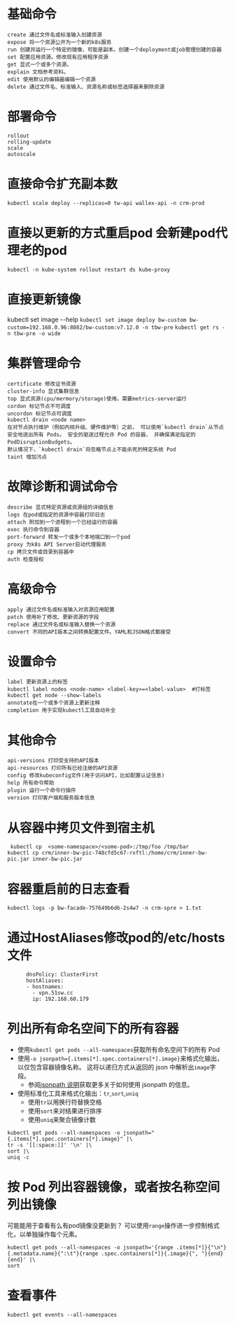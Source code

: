 # 基础命令
```
create 通过文件名或标准输入创建资源
expose 将一个资源公开为一个新的k8s服务
run 创建并运行一个特定的镜像，可能是副本。创建一个deployment或job管理创建的容器
set 配置应用资源。修改现有应用程序资源
get 显式一个或多个资源。
explain 文档参考资料。
edit 使用默认的编辑器编辑一个资源
delete 通过文件名、标准输入、资源名称或标签选择器来删除资源
```
# 部署命令
```
rollout
rolling-update
scale
autoscale
```
# 直接命令扩充副本数
`kubectl scale deploy --replicas=0 tw-api wallex-api -n crm-prod`
# 直接以更新的方式重启pod 会新建pod代理老的pod
`kubectl -n kube-system rollout restart ds kube-proxy`
# 直接更新镜像
kubectl set image --help
`kubectl set image deploy bw-custom bw-custom=192.168.0.96:8082/bw-custom:v7.12.0 -n tbw-pre`
`kubectl get rs -n tbw-pre -o wide`
# 集群管理命令
```
certificate 修改证书资源
cluster-info 显式集群信息
top 显式资源(cpu/mermory/storage)使用。需要metrics-server运行
cordon 标记节点不可调度
uncordon 标记节点可调度
kubectl drain <node name>
在对节点执行维护（例如内核升级、硬件维护等）之前， 可以使用`kubectl drain`从节点安全地逐出所有 Pods。 安全的驱逐过程允许 Pod 的容器， 并确保满足指定的 PodDisruptionBudgets。
默认情况下，`kubectl drain`将忽略节点上不能杀死的特定系统 Pod
taint 增加污点
```
# 故障诊断和调试命令
```
describe 显式特定资源或资源组的详细信息
logs 在pod或指定的资源中容器打印日志
attach 附加到一个进程到一个已经运行的容器
exec 执行命令到容器
port-forward 转发一个或多个本地端口到一个pod
proxy 为k8s API Server启动代理服务
cp 拷贝文件或目录到容器中
auth 检查授权
```
# 高级命令
```
apply 通过文件名或标准输入对资源应用配置
patch 使用补丁修改、更新资源的字段
replace 通过文件名或标准输入替换一个资源
convert 不同的API版本之间转换配置文件。YAML和JSON格式都接受
```
# 设置命令
```
label 更新资源上的标签
kubectl label nodes <node-name> <label-key>=<label-value>  #打标签
kubectl get node --show-labels
annotate在一个或多个资源上更新注释
completion 用于实现kubectl工具自动补全
```
# 其他命令
```
api-versions 打印受支持的API版本
api-resources 打印所有已经注册的API资源
config 修改kubeconfig文件(用于访问API，比如配置认证信息)
help 所有命令帮助
plugin 运行一个命令行插件
version 打印客户端和服务版本信息
```

# 从容器中拷贝文件到宿主机
~~~
 kubectl cp  <some-namespace>/<some-pod>:/tmp/foo /tmp/bar
kubectl cp crm/inner-bw-pic-748cfd5c67-rxftl:/home/crm/inner-bw-pic.jar inner-bw-pic.jar
~~~

# 容器重启前的日志查看
`kubectl logs -p bw-facade-757649b6d6-2s4w7 -n crm-spre > 1.txt`
# 通过HostAliases修改pod的/etc/hosts文件
```
      dnsPolicy: ClusterFirst
      hostAliases:
      - hostnames:
        - vpn.51sw.cc
        ip: 192.168.60.179
```
# 列出所有命名空间下的所有容器

*   使用`kubectl get pods --all-namespaces`获取所有命名空间下的所有 Pod
*   使用`-o jsonpath={.items[*].spec.containers[*].image}`来格式化输出，以仅包含容器镜像名称。 这将以递归方式从返回的 json 中解析出`image`字段。
    *   参阅[jsonpath 说明](https://kubernetes.io/zh/docs/reference/kubectl/jsonpath/)获取更多关于如何使用 jsonpath 的信息。
*   使用标准化工具来格式化输出：`tr`,`sort`,`uniq`
    *   使用`tr`以用换行符替换空格
    *   使用`sort`来对结果进行排序
    *   使用`uniq`来聚合镜像计数

```
kubectl get pods --all-namespaces -o jsonpath="{.items[*].spec.containers[*].image}" |\
tr -s '[[:space:]]' '\n' |\
sort |\
uniq -c
```
# 按 Pod 列出容器镜像，或者按名称空间列出镜像
可能能用于查看有么有pod镜像没更新到？
可以使用`range`操作进一步控制格式化，以单独操作每个元素。

```
kubectl get pods --all-namespaces -o jsonpath='{range .items[*]}{"\n"}{.metadata.name}{":\t"}{range .spec.containers[*]}{.image}{", "}{end}{end}' |\
sort
```
# 查看事件
`kubectl get events --all-namespaces`